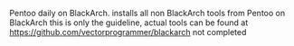 Pentoo daily on BlackArch. installs all non BlackArch tools from Pentoo on BlackArch
this is only the guideline, actual tools can be found at https://github.com/vectorprogrammer/blackarch not completed
